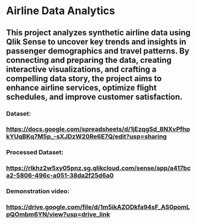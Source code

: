 # Airline Data Analytics
## This project analyzes synthetic airline data using Qlik Sense to uncover key trends and insights in passenger demographics and travel patterns. By connecting and preparing the data, creating interactive visualizations, and crafting a compelling data story, the project aims to enhance airline services, optimize flight schedules, and improve customer satisfaction.

### Dataset: 
### https://docs.google.com/spreadsheets/d/1jEzqgSd_8NXvPfhpkYUqBKq7M5p_-sXJDzW20Re6E7Q/edit?usp=sharing

### Processed Dataset:
### https://rlkhz2w5xy05pnz.sg.qlikcloud.com/sense/app/a417bca2-5806-496c-a051-38da2f25d6a0

### Demonstration video: 
### https://drive.google.com/file/d/1m5ikAZODkfa94sF_AS0pomLpQOmbm6YN/view?usp=drive_link
